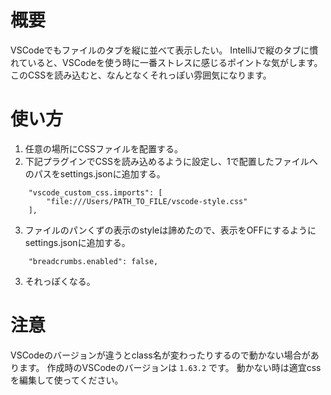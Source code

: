 # 概要

VSCodeでもファイルのタブを縦に並べて表示したい。
IntelliJで縦のタブに慣れていると、VSCodeを使う時に一番ストレスに感じるポイントな気がします。
このCSSを読み込むと、なんとなくそれっぽい雰囲気になります。

# 使い方
1. 任意の場所にCSSファイルを配置する。
2. 下記プラグインでCSSを読み込めるように設定し、1で配置したファイルへのパスをsettings.jsonに追加する。
```
    "vscode_custom_css.imports": [
        "file:///Users/PATH_TO_FILE/vscode-style.css"
    ],
```
3. ファイルのパンくずの表示のstyleは諦めたので、表示をOFFにするようにsettings.jsonに追加する。
```
    "breadcrumbs.enabled": false,
```
3. それっぽくなる。

# 注意
VSCodeのバージョンが違うとclass名が変わったりするので動かない場合があります。
作成時のVSCodeのバージョンは `1.63.2` です。
動かない時は適宜cssを編集して使ってください。